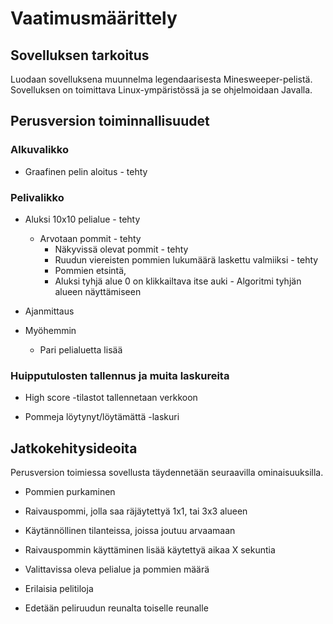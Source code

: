 # Vaatimusmäärittely

## Sovelluksen tarkoitus

Luodaan sovelluksena muunnelma legendaarisesta Minesweeper-pelistä.
Sovelluksen on toimittava Linux-ympäristössä ja se ohjelmoidaan Javalla.

## Perusversion toiminnallisuudet

### Alkuvalikko

* Graafinen pelin aloitus - tehty

### Pelivalikko

* Aluksi 10x10 pelialue - tehty
  * Arvotaan pommit - tehty
    - Näkyvissä olevat pommit - tehty
    - Ruudun viereisten pommien lukumäärä laskettu valmiiksi - tehty
    - Pommien etsintä,
    - Aluksi tyhjä alue 0 on klikkailtava itse auki    - Algoritmi tyhjän alueen  näyttämiseen

* Ajanmittaus

* Myöhemmin
  * Pari pelialuetta lisää

### Huipputulosten tallennus ja muita laskureita

* High score -tilastot tallennetaan verkkoon

* Pommeja löytynyt/löytämättä -laskuri


## Jatkokehitysideoita

Perusversion toimiessa sovellusta täydennetään seuraavilla ominaisuuksilla.

* Pommien purkaminen

* Raivauspommi, jolla saa räjäytettyä 1x1, tai 3x3 alueen
 * Käytännöllinen tilanteissa, joissa joutuu arvaamaan
 * Raivauspommin käyttäminen lisää käytettyä aikaa X sekuntia

* Valittavissa oleva pelialue ja pommien määrä

* Erilaisia pelitiloja
 * Edetään peliruudun reunalta toiselle reunalle


